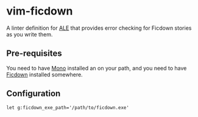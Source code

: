 # vim-ficdown

A linter definition for [ALE](https://github.com/w0rp/ale) that provides error checking for Ficdown stories as you write them.

## Pre-requisites

You need to have [Mono](https://www.mono-project.com/) installed an on your path, and you need to have [Ficdown](https://github.com/rudism/ficdown) installed somewhere.

## Configuration

```vim
let g:ficdown_exe_path='/path/to/ficdown.exe'
```
